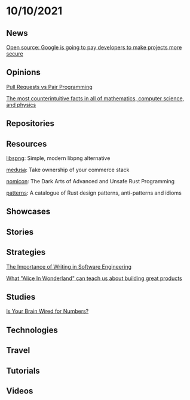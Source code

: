 # 10/10/2021

## News
[Open source: Google is going to pay developers to make projects more secure](https://www.zdnet.com/article/open-source-google-is-going-to-pay-developers-to-make-projects-more-secure/)

## Opinions
[Pull Requests vs Pair Programming](https://chemaclass.es/blog/pull-request-vs-pair-prog/)

[The most counterintuitive facts in all of mathematics, computer science, and physics](https://axisofordinary.substack.com/p/the-most-counterintuitive-facts-in)

## Repositories

## Resources
[libspng](https://github.com/randy408/libspng): Simple, modern libpng alternative

[medusa](https://github.com/medusajs/medusa): Take ownership of your commerce stack

[nomicon](https://github.com/rust-lang/nomicon): The Dark Arts of Advanced and Unsafe Rust Programming

[patterns](https://github.com/rust-unofficial/patterns): A catalogue of Rust design patterns, anti-patterns and idioms

## Showcases


## Stories


## Strategies
[The Importance of Writing in Software Engineering](https://codingsans.com/blog/importance-of-writing)

[What "Alice In Wonderland" can teach us about building great products](https://www.theproductslice.com/p/what-alice-in-wonderland-can-teach)

## Studies
[Is Your Brain Wired for Numbers?](https://www.the-scientist.com/features/is-your-brain-wired-for-numbers-69194)

## Technologies

## Travel

## Tutorials

## Videos
